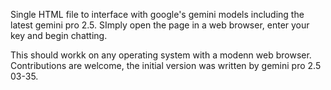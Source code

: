 Single HTML file to interface with google's gemini models including the latest gemini pro 2.5. SImply open the page in a web browser, enter your key and begin chatting.

This should workk on any operating system with a modenn web browser.
Contributions are welcome, the initial version was written by gemini pro 2.5 03-35.
